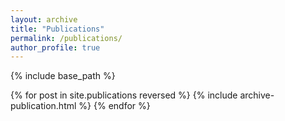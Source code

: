 ```yaml
---
layout: archive
title: "Publications"
permalink: /publications/
author_profile: true
---
```


{% include base_path %}

{% for post in site.publications reversed %}
  {% include archive-publication.html %}
{% endfor %}

